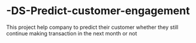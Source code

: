 # -DS-Predict-customer-engagement
This project help company to predict their customer whether they still continue making transaction in the next month or not
